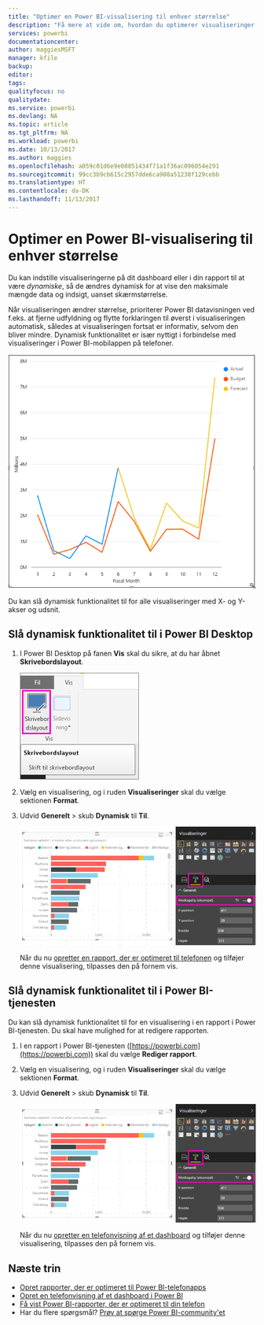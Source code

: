 ```yaml
---
title: "Optimer en Power BI-visualisering til enhver størrelse"
description: "Få mere at vide om, hvordan du optimerer visualiseringer i Power BI Desktop og Power BI-tjenesten til Power BI-telefonapps."
services: powerbi
documentationcenter: 
author: maggiesMSFT
manager: kfile
backup: 
editor: 
tags: 
qualityfocus: no
qualitydate: 
ms.service: powerbi
ms.devlang: NA
ms.topic: article
ms.tgt_pltfrm: NA
ms.workload: powerbi
ms.date: 10/13/2017
ms.author: maggies
ms.openlocfilehash: a059c01d6e9e08851434f71a1f36ac096054e291
ms.sourcegitcommit: 99cc3b9cb615c2957dde6ca908a51238f129cebb
ms.translationtype: HT
ms.contentlocale: da-DK
ms.lasthandoff: 11/13/2017
---
```

# <a name="optimize-a-power-bi-visual-for-any-size"></a>Optimer en Power BI-visualisering til enhver størrelse
Du kan indstille visualiseringerne på dit dashboard eller i din rapport til at være *dynamiske*, så de ændres dynamisk for at vise den maksimale mængde data og indsigt, uanset skærmstørrelse.

Når visualiseringen ændrer størrelse, prioriterer Power BI datavisningen ved f.eks. at fjerne udfyldning og flytte forklaringen til øverst i visualiseringen automatisk, således at visualiseringen fortsat er informativ, selvom den bliver mindre. Dynamisk funktionalitet er især nyttigt i forbindelse med visualiseringer i Power BI-mobilappen på telefoner.

![Dynamisk tilpasning af en visualiserings størrelse](media/desktop-create-responsive-visuals/power-bi-responsive-visual.gif)

Du kan slå dynamisk funktionalitet til for alle visualiseringer med X- og Y-akser og udsnit.

## <a name="turn-on-responsiveness-in-power-bi-desktop"></a>Slå dynamisk funktionalitet til i Power BI Desktop
1. I Power BI Desktop på fanen **Vis** skal du sikre, at du har åbnet **Skrivebordslayout**.
   
    ![Ikonet Skrivebordslayout](media/desktop-create-responsive-visuals/power-bi-desktop-layout.png)
2. Vælg en visualisering, og i ruden **Visualiseringer** skal du vælge sektionen **Format**.
3. Udvid **Generelt** > skub **Dynamisk** til **Til**.
   
    ![Dynamisk Til](media/desktop-create-responsive-visuals/power-bi-turn-responsive-on.png)
   
     Når du nu [opretter en rapport, der er optimeret til telefonen](desktop-create-phone-report.md) og tilføjer denne visualisering, tilpasses den på fornem vis.

## <a name="turn-on-responsiveness-in-the-power-bi-service"></a>Slå dynamisk funktionalitet til i Power BI-tjenesten
Du kan slå dynamisk funktionalitet til for en visualisering i en rapport i Power BI-tjenesten. Du skal have mulighed for at redigere rapporten.

1. I en rapport i Power BI-tjenesten ([https://powerbi.com](https://powerbi.com)) skal du vælge **Rediger rapport**.
2. Vælg en visualisering, og i ruden **Visualiseringer** skal du vælge sektionen **Format**.
3. Udvid **Generelt** > skub **Dynamisk** til **Til**.
   
    ![Dynamisk Til](media/desktop-create-responsive-visuals/power-bi-turn-responsive-on.png)
   
     Når du nu [opretter en telefonvisning af et dashboard](service-create-dashboard-mobile-phone-view.md) og tilføjer denne visualisering, tilpasses den på fornem vis.

## <a name="next-steps"></a>Næste trin
* [Opret rapporter, der er optimeret til Power BI-telefonapps](desktop-create-phone-report.md)
* [Opret en telefonvisning af et dashboard i Power BI](service-create-dashboard-mobile-phone-view.md)
* [Få vist Power BI-rapporter, der er optimeret til din telefon](mobile-apps-view-phone-report.md)
* Har du flere spørgsmål? [Prøv at spørge Power BI-community'et](http://community.powerbi.com/)

